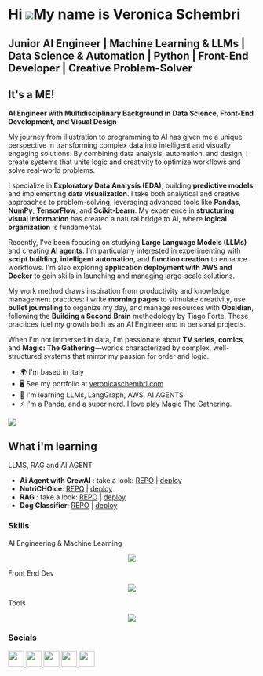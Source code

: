 Hi ![](https://user-images.githubusercontent.com/18350557/176309783-0785949b-9127-417c-8b55-ab5a4333674e.gif)My name is Veronica Schembri
=========================================================================================================================================

Junior AI Engineer | Machine Learning & LLMs | Data Science & Automation | Python | Front-End Developer | Creative Problem-Solver
--------------------------------------
## It's a ME!

**AI Engineer with Multidisciplinary Background in Data Science, Front-End Development, and Visual Design**

My journey from illustration to programming to AI has given me a unique perspective in transforming complex data into intelligent and visually engaging solutions. By combining data analysis, automation, and design, I create systems that unite logic and creativity to optimize workflows and solve real-world problems.

I specialize in **Exploratory Data Analysis (EDA)**, building **predictive models**, and implementing **data visualization**. I take both analytical and creative approaches to problem-solving, leveraging advanced tools like **Pandas**, **NumPy**, **TensorFlow**, and **Scikit-Learn**. My experience in **structuring visual information** has created a natural bridge to AI, where **logical organization** is fundamental.

Recently, I've been focusing on studying **Large Language Models (LLMs)** and creating **AI agents**. I'm particularly interested in experimenting with **script building**, **intelligent automation**, and **function creation** to enhance workflows. I'm also exploring **application deployment with AWS and Docker** to gain skills in launching and managing large-scale solutions.

My work method draws inspiration from productivity and knowledge management practices: I write **morning pages** to stimulate creativity, use **bullet journaling** to organize my day, and manage resources with **Obsidian**, following the **Building a Second Brain** methodology by Tiago Forte. These practices fuel my growth both as an AI Engineer and in personal projects.

When I'm not immersed in data, I'm passionate about **TV series**, **comics**, and **Magic: The Gathering**—worlds characterized by complex, well-structured systems that mirror my passion for order and logic.

* 🌍  I'm based in Italy
* 🖥️  See my portfolio at [veronicaschembri.com](http://www.veronicaschembri.com/)
* 🧠  I'm learning LLMs, LangGraph, AWS, AI AGENTS
* ⚡  I'm a Panda, and a super nerd. I love play Magic The Gathering.

<a href="https://www.x.com/preassenza" target="_blank" rel="noreferrer"><img
src="https://img.shields.io/twitter/follow/preassenza?logo=twitter&style=for-the-badge&color=f97316&labelColor=1c1917"
/></a>

## What i'm learning
LLMS, RAG and AI AGENT
- **Ai Agent with CrewAI** : take a look: [REPO](https://github.com/Pandagan-85/ai-agent-crewAI) | [deploy](https://crewai-interview-prep.streamlit.app/)
- **NutriCHOice**: [REPO](https://github.com/Pandagan-85/ai-bootcamp-2025-project-final) | [deploy](https://nutrichoice-edgemony.streamlit.app/)
- **RAG** : take a look: [REPO](https://github.com/pandagan-85/ai-rag-streamlit/blob/main/app.py) | [deploy](https://ai-rag-app-bxkg3qhfedczttqusxrury.streamlit.app/)
- **Dog Classifier**: [REPO](https://github.com/Pandagan-85/ZTM-Machine-learning/blob/main/end_to_end_dog_vision.ipynb) | [deploy](https://github.com/Pandagan-85/dog-breed-classifier-streamlit)

### Skills

AI Engineering & Machine Learning
<p align="center">
<a href="#">
<img src="https://skillicons.dev/icons?i=python,anaconda,pycharm,sklearn,git,aws," />
    </a>
</p>

Front End Dev
<p align="center">
  <a href="#">
    <img src="https://skillicons.dev/icons?i=git,js,react,nextjs,html,css,tailwind,wordpress,typescript" />
  </a>
</p>




Tools 
<p align="center">
  <a href="#">
<img src="https://skillicons.dev/icons?i=postman,vercel,obsidian,github,gmail,ai,vscode,xd,figma,ps,ae,discord " />
     </a>
</p>

### Socials

<p align="left"> <a href="https://www.behance.com/veronica_schembri" target="_blank" rel="noreferrer"> <picture> <source media="(prefers-color-scheme: dark)" srcset="https://raw.githubusercontent.com/danielcranney/readme-generator/main/public/icons/socials/behance-dark.svg" /> <source media="(prefers-color-scheme: light)" srcset="https://raw.githubusercontent.com/danielcranney/readme-generator/main/public/icons/socials/behance.svg" /> <img src="https://raw.githubusercontent.com/danielcranney/readme-generator/main/public/icons/socials/behance.svg" width="32" height="32" /> </picture> </a> <a href="https://www.github.com/Pandagan-85/" target="_blank" rel="noreferrer"> <picture> <source media="(prefers-color-scheme: dark)" srcset="https://raw.githubusercontent.com/danielcranney/readme-generator/main/public/icons/socials/github-dark.svg" /> <source media="(prefers-color-scheme: light)" srcset="https://raw.githubusercontent.com/danielcranney/readme-generator/main/public/icons/socials/github.svg" /> <img src="https://raw.githubusercontent.com/danielcranney/readme-generator/main/public/icons/socials/github.svg" width="32" height="32" /> </picture> </a> <a href="https://www.linkedin.com/in/veronicaschembri/" target="_blank" rel="noreferrer"> <picture> <source media="(prefers-color-scheme: dark)" srcset="https://raw.githubusercontent.com/danielcranney/readme-generator/main/public/icons/socials/linkedin-dark.svg" /> <source media="(prefers-color-scheme: light)" srcset="https://raw.githubusercontent.com/danielcranney/readme-generator/main/public/icons/socials/linkedin.svg" /> <img src="https://raw.githubusercontent.com/danielcranney/readme-generator/main/public/icons/socials/linkedin.svg" width="32" height="32" /> </picture> </a> <a href="https://www.x.com/preassenza" target="_blank" rel="noreferrer"> <picture> <source media="(prefers-color-scheme: dark)" srcset="https://raw.githubusercontent.com/danielcranney/readme-generator/main/public/icons/socials/twitter-dark.svg" /> <source media="(prefers-color-scheme: light)" srcset="https://raw.githubusercontent.com/danielcranney/readme-generator/main/public/icons/socials/twitter.svg" /> <img src="https://raw.githubusercontent.com/danielcranney/readme-generator/main/public/icons/socials/twitter.svg" width="32" height="32" /> </picture> </a><a href="http://www.instagram.com/schembriveronica/" target="_blank" rel="noreferrer"> <picture> <source media="(prefers-color-scheme: dark)" srcset="https://raw.githubusercontent.com/danielcranney/readme-generator/main/public/icons/socials/instagram-dark.svg" /> <source media="(prefers-color-scheme: light)" srcset="https://raw.githubusercontent.com/danielcranney/readme-generator/main/public/icons/socials/instagram.svg" /> <img src="https://raw.githubusercontent.com/danielcranney/readme-generator/main/public/icons/socials/instagram.svg" width="32" height="32" /> </picture> </a></p>
